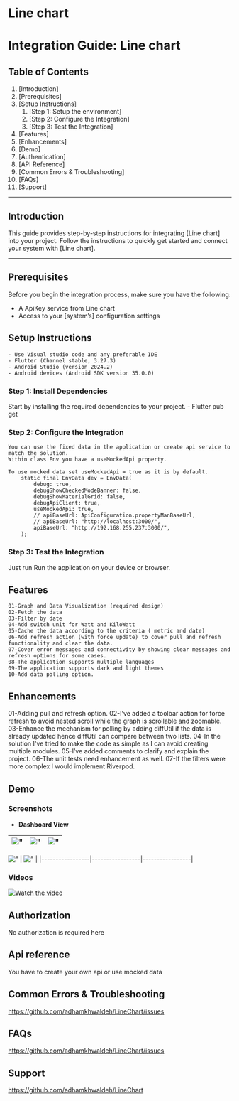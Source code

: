 
# Line chart

# Integration Guide: Line chart

## Table of Contents

1. [Introduction]
2. [Prerequisites]
3. [Setup Instructions]
    1. [Step 1: Setup the environment]
    2. [Step 2: Configure the Integration]
    3. [Step 3: Test the Integration]
4. [Features]
5. [Enhancements]
6. [Demo]
7. [Authentication]
8. [API Reference]
9. [Common Errors & Troubleshooting]
10. [FAQs]
11. [Support]

---

## Introduction

This guide provides step-by-step instructions for integrating [Line chart] into your project.
Follow the instructions to quickly get started and connect your system with [Line chart].

---

## Prerequisites

Before you begin the integration process, make sure you have the following:

- A ApiKey service from Line chart
- Access to your [system’s] configuration settings

## Setup Instructions

    - Use Visual studio code and any preferable IDE
    - Flutter (Channel stable, 3.27.3)
    - Android Studio (version 2024.2)
    - Android devices (Android SDK version 35.0.0)

### Step 1: Install Dependencies

Start by installing the required dependencies to your project.
    - Flutter pub get

### Step 2: Configure the Integration

    You can use the fixed data in the application or create api service to match the solution.
    Within class Env you have a useMockedApi property.

    To use mocked data set useMockedApi = true as it is by default.
        static final EnvData dev = EnvData(
            debug: true,
            debugShowCheckedModeBanner: false,
            debugShowMaterialGrid: false,
            debugApiClient: true,
            useMockedApi: true,
            // apiBaseUrl: ApiConfiguration.propertyManBaseUrl,
            // apiBaseUrl: "http://localhost:3000/",
            apiBaseUrl: "http://192.168.255.237:3000/",
        );

### Step 3: Test the Integration

   Just run Run the application on your device or browser.

## Features

    01-Graph and Data Visualization (required design)
    02-Fetch the data
    03-Filter by date
    04-Add switch unit for Watt and KiloWatt
    05-Cache the data according to the criteria ( metric and date)
    06-Add refresh action (with force update) to cover pull and refresh functionality and clear the data.
    07-Cover error messages and connectivity by showing clear messages and refresh options for some cases.
    08-The application supports multiple languages
    09-The application supports dark and light themes
    10-Add data polling option.

## Enhancements
  
  01-Adding pull and refresh option.
  02-I’ve added a toolbar action for force refresh to avoid nested scroll while the graph is scrollable and zoomable.
  03-Enhance the mechanism for polling by adding diffUtil if the data is already updated hence diffUtil can compare between two lists.
  04-In the solution I've tried to make the code as simple as I can avoid creating multiple modules.
  05-I’ve added comments to clarify and explain the project.
  06-The unit tests need enhancement as well.
  07-If the filters were more complex I would implement Riverpod.

## Demo

### Screenshots

- **Dashboard View**

| !["](./demos/Screenshot_2025-02-01-13-40-48-016_com.enpal.assignment.enpal_assignment.jpg) | !["](./demos/Screenshot_2025-02-01-13-40-54-138_com.enpal.assignment.enpal_assignment.jpg) | !["](./demos/Screenshot_2025-02-01-13-41-31-480_com.enpal.assignment.enpal_assignment.jpg) |
|-----------------|-----------------|-----------------|

!["](./demos/Screenshot_2025-02-01-13-41-37-985_com.enpal.assignment.enpal_assignment.jpg) | !["](./demos/Screenshot_2025-02-01-13-41-54-440_com.enpal.assignment.enpal_assignment.jpg) |
|-----------------|-----------------|-----------------|

  <!-- ![Dashboard View](./demos/Screenshot_2025-02-01-13-40-48-016_com.enpal.assignment.enpal_assignment.jpg)
  *A snapshot of the dashboard after integration.*

  ![Dashboard View](./demos/Screenshot_2025-02-01-13-40-54-138_com.enpal.assignment.enpal_assignment.jpg)
  *A snapshot of the dashboard after integration.*

  ![Dashboard View](./demos/Screenshot_2025-02-01-13-41-31-480_com.enpal.assignment.enpal_assignment.jpg)
  *A snapshot of the dashboard after integration.* -->

  <!-- ![Dashboard View](./demos/Screenshot_2025-02-01-13-41-37-985_com.enpal.assignment.enpal_assignment.jpg)
  *A snapshot of the dashboard after integration.*

  ![Dashboard View](./demos/Screenshot_2025-02-01-13-41-54-440_com.enpal.assignment.enpal_assignment.jpg)
  *A snapshot of the dashboard after integration.* -->

  <!-- ![Dashboard View](./demos/Enpal_offline_Screenrecorder.mp4)
  *A snapshot of the dashboard after integration.*

  ![Dashboard View](./demos/Enpal_online_polling_Screenrecorder.mp4)
  *A snapshot of the dashboard after integration.* -->
### Videos

  [![Watch the video](./demos/Screenshot_2025-02-01-13-41-54-440_com.enpal.assignment.enpal_assignment.jpg)](https://drive.google.com/file/d/17zkwo6dgPVkaYr335AIXtbl-MeYYX-No/view?usp=drive_link)

  <!-- <video src="./demos/Enpal_online_polling_Screenrecorder.mp4" controls width="600"></video> -->

## Authorization

No authorization is required here

## Api reference

You have to create your own api or use mocked data

## Common Errors & Troubleshooting

<https://github.com/adhamkhwaldeh/LineChart/issues>

## FAQs

<https://github.com/adhamkhwaldeh/LineChart/issues>

## Support

<https://github.com/adhamkhwaldeh/LineChart>
